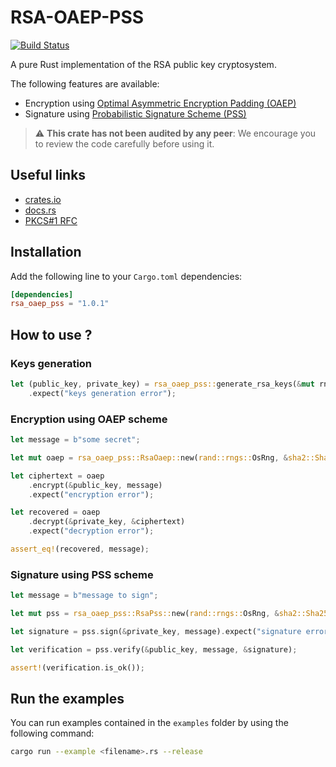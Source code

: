 # RSA-OAEP-PSS

[![Build Status](https://drone.rnzaou.me/api/badges/Hakhenaton/rsa-oaep-pss/status.svg)](https://drone.rnzaou.me/Hakhenaton/rsa-oaep-pss)

A pure Rust implementation of the RSA public key cryptosystem. 

The following features are available:

- Encryption using [Optimal Asymmetric Encryption Padding (OAEP)](https://fr.wikipedia.org/wiki/Optimal_Asymmetric_Encryption_Padding)
- Signature using [Probabilistic Signature Scheme (PSS)](https://en.wikipedia.org/wiki/Probabilistic_signature_scheme)

> :warning: **This crate has not been audited by any peer**: We encourage you to review the code carefully before using it.

## Useful links

- [crates.io](https://crates.io/crates/rsa_oaep_pss)
- [docs.rs](https://docs.rs/rsa/latest/rsa-oaep-pss)
- [PKCS#1 RFC](https://www.rfc-editor.org/rfc/pdfrfc/rfc8017.txt.pdf)

## Installation

Add the following line to your `Cargo.toml` dependencies:

```toml
[dependencies]
rsa_oaep_pss = "1.0.1"
```

## How to use ?

### Keys generation

```rust
let (public_key, private_key) = rsa_oaep_pss::generate_rsa_keys(&mut rng, 2048)
    .expect("keys generation error");
```

### Encryption using OAEP scheme

```rust
let message = b"some secret";

let mut oaep = rsa_oaep_pss::RsaOaep::new(rand::rngs::OsRng, &sha2::Sha256::new());

let ciphertext = oaep
    .encrypt(&public_key, message)
    .expect("encryption error");

let recovered = oaep
    .decrypt(&private_key, &ciphertext)
    .expect("decryption error");

assert_eq!(recovered, message);
```

### Signature using PSS scheme

```rust
let message = b"message to sign";

let mut pss = rsa_oaep_pss::RsaPss::new(rand::rngs::OsRng, &sha2::Sha256::new());

let signature = pss.sign(&private_key, message).expect("signature error");

let verification = pss.verify(&public_key, message, &signature);

assert!(verification.is_ok());
```

## Run the examples

You can run examples contained in the `examples` folder by using the following command:

```sh
cargo run --example <filename>.rs --release 
```